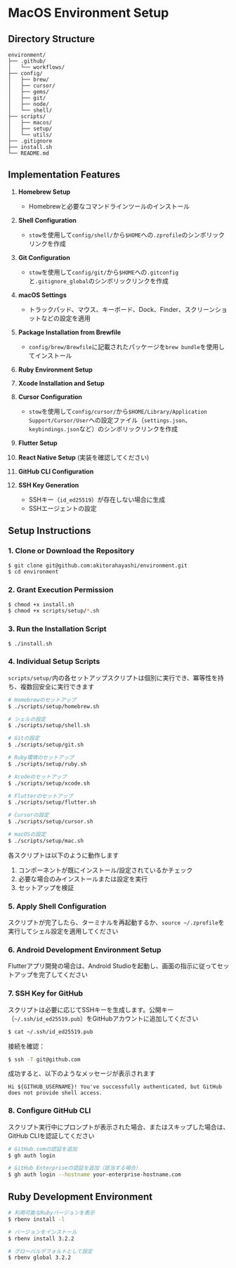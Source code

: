 # MacOS Environment Setup

## Directory Structure

```
environment/
├── .github/
│   └── workflows/
├── config/
│   ├── brew/
│   ├── cursor/
│   ├── gems/
│   ├── git/
│   ├── node/
│   └── shell/
├── scripts/
│   ├── macos/
│   ├── setup/
│   └── utils/
├── .gitignore
├── install.sh
└── README.md
```

## Implementation Features

1.  **Homebrew Setup**
    -   Homebrewと必要なコマンドラインツールのインストール

2.  **Shell Configuration**
    -   `stow`を使用して`config/shell/`から`$HOME`への`.zprofile`のシンボリックリンクを作成

3.  **Git Configuration**
    -   `stow`を使用して`config/git/`から`$HOME`への`.gitconfig`と`.gitignore_global`のシンボリックリンクを作成

4.  **macOS Settings**
    -   トラックパッド、マウス、キーボード、Dock、Finder、スクリーンショットなどの設定を適用

5.  **Package Installation from Brewfile**
    -   `config/brew/Brewfile`に記載されたパッケージを`brew bundle`を使用してインストール

6.  **Ruby Environment Setup**

7.  **Xcode Installation and Setup**

8.  **Cursor Configuration**
    -   `stow`を使用して`config/cursor/`から`$HOME/Library/Application Support/Cursor/User`への設定ファイル（`settings.json`、`keybindings.json`など）のシンボリックリンクを作成

9.  **Flutter Setup**

10. **React Native Setup** (実装を確認してください)

11. **GitHub CLI Configuration**

12. **SSH Key Generation**
    -   SSHキー（`id_ed25519`）が存在しない場合に生成
    -   SSHエージェントの設定

## Setup Instructions

### 1. Clone or Download the Repository

```sh
$ git clone git@github.com:akitorahayashi/environment.git
$ cd environment
```

### 2. Grant Execution Permission

```sh
$ chmod +x install.sh
$ chmod +x scripts/setup/*.sh
```

### 3. Run the Installation Script

```sh
$ ./install.sh
```

### 4. Individual Setup Scripts

`scripts/setup/`内の各セットアップスクリプトは個別に実行でき、冪等性を持ち、複数回安全に実行できます

```sh
# Homebrewのセットアップ
$ ./scripts/setup/homebrew.sh

# シェルの設定
$ ./scripts/setup/shell.sh

# Gitの設定
$ ./scripts/setup/git.sh

# Ruby環境のセットアップ
$ ./scripts/setup/ruby.sh

# Xcodeのセットアップ
$ ./scripts/setup/xcode.sh

# Flutterのセットアップ
$ ./scripts/setup/flutter.sh

# Cursorの設定
$ ./scripts/setup/cursor.sh

# macOSの設定
$ ./scripts/setup/mac.sh
```

各スクリプトは以下のように動作します
1. コンポーネントが既にインストール/設定されているかチェック
2. 必要な場合のみインストールまたは設定を実行
3. セットアップを検証

### 5. Apply Shell Configuration

スクリプトが完了したら、ターミナルを再起動するか、`source ~/.zprofile`を実行してシェル設定を適用してください

### 6. Android Development Environment Setup

Flutterアプリ開発の場合は、Android Studioを起動し、画面の指示に従ってセットアップを完了してください

### 7. SSH Key for GitHub

スクリプトは必要に応じてSSHキーを生成します。公開キー（`~/.ssh/id_ed25519.pub`）をGitHubアカウントに追加してください

```sh
$ cat ~/.ssh/id_ed25519.pub
```

接続を確認：

```sh
$ ssh -T git@github.com
```

成功すると、以下のようなメッセージが表示されます

```
Hi ${GITHUB_USERNAME}! You've successfully authenticated, but GitHub does not provide shell access.
```

### 8. Configure GitHub CLI

スクリプト実行中にプロンプトが表示された場合、またはスキップした場合は、GitHub CLIを認証してください

```sh
# GitHub.comの認証を追加
$ gh auth login

# GitHub Enterpriseの認証を追加（該当する場合）
$ gh auth login --hostname your-enterprise-hostname.com
```

## Ruby Development Environment

```bash
# 利用可能なRubyバージョンを表示
$ rbenv install -l

# バージョンをインストール
$ rbenv install 3.2.2

# グローバルデフォルトとして設定
$ rbenv global 3.2.2
``` 